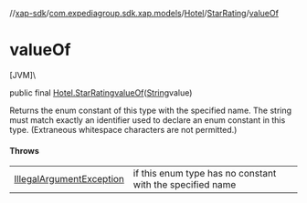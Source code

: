 //[xap-sdk](../../../../index.md)/[com.expediagroup.sdk.xap.models](../../index.md)/[Hotel](../index.md)/[StarRating](index.md)/[valueOf](value-of.md)

# valueOf

[JVM]\

public final [Hotel.StarRating](index.md)[valueOf](value-of.md)([String](https://docs.oracle.com/javase/8/docs/api/java/lang/String.html)value)

Returns the enum constant of this type with the specified name. The string must match exactly an identifier used to declare an enum constant in this type. (Extraneous whitespace characters are not permitted.)

#### Throws

| | |
|---|---|
| [IllegalArgumentException](https://kotlinlang.org/api/latest/jvm/stdlib/kotlin/-illegal-argument-exception/index.html) | if this enum type has no constant with the specified name |
